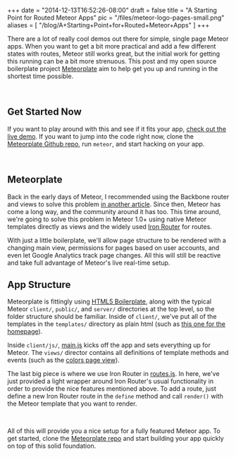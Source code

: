 
+++
date = "2014-12-13T16:52:26-08:00"
draft = false
title = "A Starting Point for Routed Meteor Apps"
pic = "/files/meteor-logo-pages-small.png"
aliases = [
  "/blog/A+Starting+Point+for+Routed+Meteor+Apps"
]
+++

<p>There are a lot of really cool demos out there for simple, single page Meteor apps.  When you want to get a bit more practical and add a few different states with routes, Meteor still works great, but the initial work for getting this running can be a bit more strenuous.  This post and my open source boilerplate project <a href="https://github.com/justinmc/meteorplate">Meteorplate</a> aim to help get you up and running in the shortest time possible.</p>

<p><br /></p>

<h2>Get Started Now</h2>

<p>If you want to play around with this and see if it fits your app, <a href="http://meteorplate.meteor.com">check out the live demo</a>.  If you want to jump into the code right now, clone the <a href="https://github.com/justinmc/meteorplate">Meteorplate Github repo</a>, run <code>meteor</code>, and start hacking on your app.</p>

<p><br /></p>

<h2>Meteorplate</h2>

<p>Back in the early days of Meteor, I recommended using the Backbone router and views to solve this problem <a href="http://www.justinmccandless.com/blog/A+Starting+Point+for+Meteor+and+Backbone+Apps">in another article</a>.  Since then, Meteor has come a long way, and the community around it has too.  This time around, we're going to solve this problem in Meteor 1.0+ using native Meteor templates directly as views and the widely used <a href="https://github.com/EventedMind/iron-router">Iron Router</a> for routes.</p>

<p>With just a little boilerplate, we'll allow page structure to be rendered with a changing main view, permissions for pages based on user accounts, and even let Google Analytics track page changes.  All this will still be reactive and take full advantage of Meteor's live real-time setup.</p>

<h2>App Structure</h2>

<p>Meteorplate is fittingly using <a href="http://html5boilerplate.com/">HTML5 Boilerplate</a>, along with the typical Meteor <code>client/</code>, <code>public/</code>, and <code>server/</code> directories at the top level, so the folder structure should be familiar.  Inside of <code>client/</code>, we've put all of the templates in the <code>templates/</code> directory as plain html (such as <a href="https://github.com/justinmc/meteorplate/blob/master/client/templates/home.html">this one for the homepage</a>).</p>

<p>Inside <code>client/js/</code>, <a href="https://github.com/justinmc/meteorplate/blob/master/client/js/main.js">main.js</a> kicks off the app and sets everything up for Meteor.  The <code>views/</code> director contains all definitions of template methods and events (such as the <a href="https://github.com/justinmc/meteorplate/blob/master/client/js/views/colors.js">colors page view</a>).</p>

<p>The last big piece is where we use Iron Router in <a href="https://github.com/justinmc/meteorplate/blob/master/client/js/routes.js">routes.js</a>.  In here, we've just provided a light wrapper around Iron Router's usual functionality in order to provide the nice features mentioned above.  To add a route, just define a new Iron Router route in the <code>define</code> method and call <code>render()</code> with the Meteor template that you want to render.</p>

<p><br /></p>

<p>All of this will provide you a nice setup for a fully featured Meteor app.  To get started, clone the <a href="https://github.com/justinmc/meteorplate">Meteorplate repo</a> and start building your app quickly on top of this solid foundation.</p>